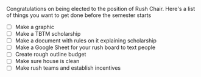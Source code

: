 Congratulations on being elected to the position of Rush Chair. Here's a list of things you want to get done before the semester starts

- [ ] Make a graphic
- [ ] Make a TBTM scholarship
- [ ] Make a document with rules on it explaining scholarship
- [ ] Make a Google Sheet for your rush board to text people
- [ ] Create rough outline budget 
- [ ] Make sure house is clean
- [ ] Make rush teams and establish incentives